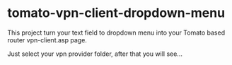 # tomato-vpn-client-dropdown-menu
This project turn your text field to dropdown menu into your Tomato based router vpn-client.asp page.

Just select your vpn provider folder, after that you will see...
